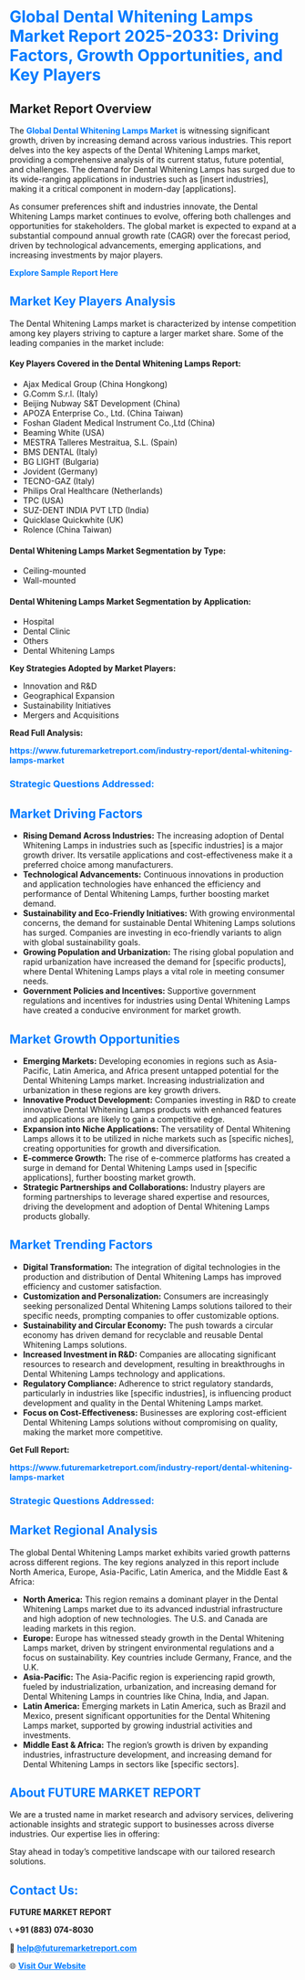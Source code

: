 <h1 style="color: #007BFF;">Global Dental Whitening Lamps Market Report 2025-2033: Driving Factors, Growth Opportunities, and Key Players</h1>

<section id="overview">
<h2>Market Report Overview</h2>
<p>The <a href="https://www.futuremarketreport.com/industry-report/dental-whitening-lamps-market" style="color: #007BFF; text-decoration: none;"><strong>Global Dental Whitening Lamps Market</strong></a> is witnessing significant growth, driven by increasing demand across various industries. This report delves into the key aspects of the Dental Whitening Lamps market, providing a comprehensive analysis of its current status, future potential, and challenges. The demand for Dental Whitening Lamps has surged due to its wide-ranging applications in industries such as [insert industries], making it a critical component in modern-day [applications].</p>
<p>As consumer preferences shift and industries innovate, the Dental Whitening Lamps market continues to evolve, offering both challenges and opportunities for stakeholders. The global market is expected to expand at a substantial compound annual growth rate (CAGR) over the forecast period, driven by technological advancements, emerging applications, and increasing investments by major players.</p>
</section>

<section id="overview">
<p><a href="https://www.futuremarketreport.com/request-sample/reportId=125132" style="color: #007BFF; text-decoration: none;"><strong>Explore Sample Report Here</strong></a></p>
</section>

<section id="key-players">
<h2 style="color: #007BFF;">Market Key Players Analysis</h2>
<p>The Dental Whitening Lamps market is characterized by intense competition among key players striving to capture a larger market share. Some of the leading companies in the market include:</p>
<h4>Key Players Covered in the Dental Whitening Lamps Report:</h4>
<ul><li>Ajax Medical Group (China Hongkong)</li><li>G.Comm S.r.l. (Italy)</li><li>Beijing Nubway S&amp;T Development (China)</li><li>APOZA Enterprise Co., Ltd. (China Taiwan)</li><li>Foshan Gladent Medical Instrument Co.,Ltd (China)</li><li>Beaming White (USA)</li><li>MESTRA Talleres Mestraitua, S.L. (Spain)</li><li>BMS DENTAL (Italy)</li><li>BG LIGHT (Bulgaria)</li><li>Jovident (Germany)</li><li>TECNO-GAZ (Italy)</li><li>Philips Oral Healthcare (Netherlands)</li><li>TPC (USA)</li><li>SUZ-DENT INDIA PVT LTD (India)</li><li>Quicklase Quickwhite (UK)</li><li>Rolence (China Taiwan)</li></ul>
<h4>Dental Whitening Lamps Market Segmentation by Type:</h4>
<ul><li>Ceiling-mounted</li><li>Wall-mounted</li></ul>

<h4>Dental Whitening Lamps Market Segmentation by Application:</h4>
<ul><li>Hospital</li><li>Dental Clinic</li><li>Others</li><li>Dental Whitening Lamps</li></ul>
<p><strong>Key Strategies Adopted by Market Players:</strong></p>
<ul>
<li>Innovation and R&D</li>
<li>Geographical Expansion</li>
<li>Sustainability Initiatives</li>
<li>Mergers and Acquisitions</li>
</ul>
</section>

<section>
<p><strong>Read Full Analysis: </strong></p><a href="https://www.futuremarketreport.com/industry-report/dental-whitening-lamps-market" style="color: #007BFF; text-decoration: none;"><strong>https://www.futuremarketreport.com/industry-report/dental-whitening-lamps-market</strong></a>
<h3 style="color: #007BFF;">Strategic Questions Addressed:</h3>
</section>

<section id="driving-factors">
<h2 style="color: #007BFF;">Market Driving Factors</h2>
<ul>
<li><strong>Rising Demand Across Industries:</strong> The increasing adoption of Dental Whitening Lamps in industries such as [specific industries] is a major growth driver. Its versatile applications and cost-effectiveness make it a preferred choice among manufacturers.</li>
<li><strong>Technological Advancements:</strong> Continuous innovations in production and application technologies have enhanced the efficiency and performance of Dental Whitening Lamps, further boosting market demand.</li>
<li><strong>Sustainability and Eco-Friendly Initiatives:</strong> With growing environmental concerns, the demand for sustainable Dental Whitening Lamps solutions has surged. Companies are investing in eco-friendly variants to align with global sustainability goals.</li>
<li><strong>Growing Population and Urbanization:</strong> The rising global population and rapid urbanization have increased the demand for [specific products], where Dental Whitening Lamps plays a vital role in meeting consumer needs.</li>
<li><strong>Government Policies and Incentives:</strong> Supportive government regulations and incentives for industries using Dental Whitening Lamps have created a conducive environment for market growth.</li>
</ul>
</section>

<section id="growth-opportunities">
<h2 style="color: #007BFF;">Market Growth Opportunities</h2>
<ul>
<li><strong>Emerging Markets:</strong> Developing economies in regions such as Asia-Pacific, Latin America, and Africa present untapped potential for the Dental Whitening Lamps market. Increasing industrialization and urbanization in these regions are key growth drivers.</li>
<li><strong>Innovative Product Development:</strong> Companies investing in R&D to create innovative Dental Whitening Lamps products with enhanced features and applications are likely to gain a competitive edge.</li>
<li><strong>Expansion into Niche Applications:</strong> The versatility of Dental Whitening Lamps allows it to be utilized in niche markets such as [specific niches], creating opportunities for growth and diversification.</li>
<li><strong>E-commerce Growth:</strong> The rise of e-commerce platforms has created a surge in demand for Dental Whitening Lamps used in [specific applications], further boosting market growth.</li>
<li><strong>Strategic Partnerships and Collaborations:</strong> Industry players are forming partnerships to leverage shared expertise and resources, driving the development and adoption of Dental Whitening Lamps products globally.</li>
</ul>
</section>

<section id="trending-factors">
<h2 style="color: #007BFF;">Market Trending Factors</h2>
<ul>
<li><strong>Digital Transformation:</strong> The integration of digital technologies in the production and distribution of Dental Whitening Lamps has improved efficiency and customer satisfaction.</li>
<li><strong>Customization and Personalization:</strong> Consumers are increasingly seeking personalized Dental Whitening Lamps solutions tailored to their specific needs, prompting companies to offer customizable options.</li>
<li><strong>Sustainability and Circular Economy:</strong> The push towards a circular economy has driven demand for recyclable and reusable Dental Whitening Lamps solutions.</li>
<li><strong>Increased Investment in R&D:</strong> Companies are allocating significant resources to research and development, resulting in breakthroughs in Dental Whitening Lamps technology and applications.</li>
<li><strong>Regulatory Compliance:</strong> Adherence to strict regulatory standards, particularly in industries like [specific industries], is influencing product development and quality in the Dental Whitening Lamps market.</li>
<li><strong>Focus on Cost-Effectiveness:</strong> Businesses are exploring cost-efficient Dental Whitening Lamps solutions without compromising on quality, making the market more competitive.</li>
</ul>
</section>

<section>
<p><strong>Get Full Report: </strong></p><a href="https://www.futuremarketreport.com/industry-report/dental-whitening-lamps-market" style="color: #007BFF; text-decoration: none;"><strong>https://www.futuremarketreport.com/industry-report/dental-whitening-lamps-market</strong></a>
<h3 style="color: #007BFF;">Strategic Questions Addressed:</h3>
</section>


<section id="regional-analysis">
<h2 style="color: #007BFF;">Market Regional Analysis</h2>
<p>The global Dental Whitening Lamps market exhibits varied growth patterns across different regions. The key regions analyzed in this report include North America, Europe, Asia-Pacific, Latin America, and the Middle East & Africa:</p>
<ul>
<li><strong>North America:</strong> This region remains a dominant player in the Dental Whitening Lamps market due to its advanced industrial infrastructure and high adoption of new technologies. The U.S. and Canada are leading markets in this region.</li>
<li><strong>Europe:</strong> Europe has witnessed steady growth in the Dental Whitening Lamps market, driven by stringent environmental regulations and a focus on sustainability. Key countries include Germany, France, and the U.K.</li>
<li><strong>Asia-Pacific:</strong> The Asia-Pacific region is experiencing rapid growth, fueled by industrialization, urbanization, and increasing demand for Dental Whitening Lamps in countries like China, India, and Japan.</li>
<li><strong>Latin America:</strong> Emerging markets in Latin America, such as Brazil and Mexico, present significant opportunities for the Dental Whitening Lamps market, supported by growing industrial activities and investments.</li>
<li><strong>Middle East & Africa:</strong> The region’s growth is driven by expanding industries, infrastructure development, and increasing demand for Dental Whitening Lamps in sectors like [specific sectors].</li>
</ul>
</section>

<footer>
<h2 style="color: #007BFF;">About FUTURE MARKET REPORT</h2>
<p>We are a trusted name in market research and advisory services, delivering actionable insights and strategic support to businesses across diverse industries. Our expertise lies in offering:</p>

<p>Stay ahead in today’s competitive landscape with our tailored research solutions.</p>

<h2 style="color: #007BFF;">Contact Us:</h2>
<p><strong>FUTURE MARKET REPORT</strong></p>
<p>📞 <strong>+91 (883) 074-8030</strong></p>
<p>📧 <strong><a href="mailto:help@futuremarketreport.com" style="color: #007BFF;">help@futuremarketreport.com</a></strong></p>
<p>🌐 <strong><a href="https://www.futuremarketreport.com/" style="color: #007BFF;">Visit Our Website</a></strong></p>
</footer>